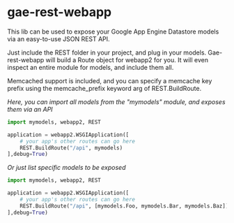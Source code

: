 # gae-rest-webapp

This lib can be used to expose your Google App Engine Datastore models via an easy-to-use JSON REST API.

Just include the REST folder in your project, and plug in your models. Gae-rest-webapp will build a Route object for webapp2 for you. It will even inspect an entire module for models, and include them all.

Memcached support is included, and you can specify a memcache key prefix using the memcache_prefix keyword arg of REST.BuildRoute.

*Here, you can import all models from the "mymodels" module, and exposes them via an API*

```python
import mymodels, webapp2, REST

application = webapp2.WSGIApplication([
    # your app's other routes can go here
    REST.BuildRoute("/api", mymodels)
],debug=True)
```

*Or just list specific models to be exposed*

```python
import mymodels, webapp2, REST

application = webapp2.WSGIApplication([
    # your app's other routes can go here
    REST.BuildRoute("/api", [mymodels.Foo, mymodels.Bar, mymodels.Baz])
],debug=True)
```
